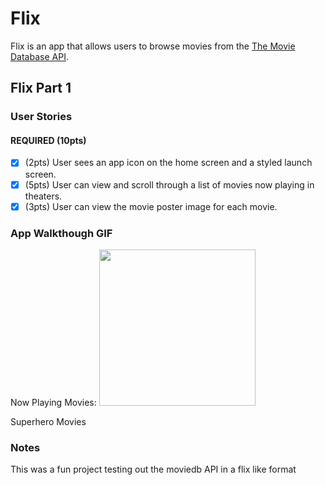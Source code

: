 # Flix

Flix is an app that allows users to browse movies from the [The Movie Database API](http://docs.themoviedb.apiary.io/#).

## Flix Part 1

### User Stories

#### REQUIRED (10pts)
- [x] (2pts) User sees an app icon on the home screen and a styled launch screen.
- [x] (5pts) User can view and scroll through a list of movies now playing in theaters.
- [x] (3pts) User can view the movie poster image for each movie.

### App Walkthough GIF
Now Playing Movies:
<img src="https://i.imgflip.com/3puqus.gif" width=250><br>

Superhero Movies

### Notes
This was a fun project testing out the moviedb API in a flix like format
